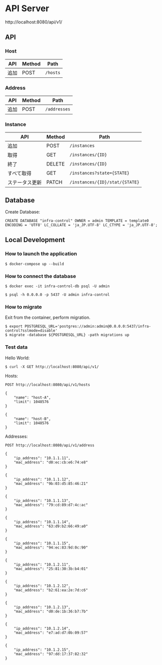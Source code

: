 # API Server
http://localhost:8080/api/v1/

## API
### Host

| API            | Method | Path                            |
| -------------- | ------ | ------------------------------- |
| 追加           | POST   | `/hosts`                        |

### Address

| API            | Method | Path                            |
| -------------- | ------ | ------------------------------- |
| 追加           | POST   | `/addresses`                    |

### Instance

| API            | Method | Path                            |
| -------------- | ------ | ------------------------------- |
| 追加           | POST   | `/instances`                    |
| 取得           | GET    | `/instances/{ID}`               |
| 終了           | DELETE | `/instances/{ID}`               |
| すべて取得     | GET    | `/instances?state={STATE}`     |
| ステータス更新 | PATCH  | `/instances/{ID}/stat/{STATE}` |

## Database

Create Database:

```
CREATE DATABASE "infra-control" OWNER = admin TEMPLATE = template0 ENCODING = 'UTF8' LC_COLLATE = 'ja_JP.UTF-8' LC_CTYPE = 'ja_JP.UTF-8';
```

## Local Development
### How to launch the application

```
$ docker-compose up --build
```

### How to connect the database

```
$ docker exec -it infra-control-db psql -U admin
```

```
$ psql -h 0.0.0.0 -p 5437 -U admin infra-control
```

### How to migrate

Exit from the container, perform migration.

```
$ export POSTGRESQL_URL='postgres://admin:admin@0.0.0.0:5437/infra-control?sslmode=disable'
$ migrate -database ${POSTGRESQL_URL} -path migrations up
```

### Test data

Hello World:
```
$ curl -X GET http://localhost:8080/api/v1/
```

Hosts:
```
POST http://localhost:8080/api/v1/hosts

{
    "name": "host-A",
    "limit": 1048576
}

{
    "name": "host-B",
    "limit": 1048576
}
```


Addresses:
```
POST http://localhost:8080/api/v1/address

{
    "ip_address": "10.1.1.11",
    "mac_address": "d0:ec:cb:e6:74:e8"
}

{
    "ip_address": "10.1.1.12",
    "mac_address": "9b:03:d5:85:46:21"
}

{
    "ip_address": "10.1.1.13",
    "mac_address": "79:cd:89:d7:4c:ac"
}

{
    "ip_address": "10.1.1.14",
    "mac_address": "63:d9:b2:66:49:a0"
}

{
    "ip_address": "10.1.1.15",
    "mac_address": "94:ec:83:9d:0c:90"
}

{
    "ip_address": "10.1.2.11",
    "mac_address": "25:81:30:3b:b4:01"
}

{
    "ip_address": "10.1.2.12",
    "mac_address": "b2:61:ea:2e:7d:c6"
}

{
    "ip_address": "10.1.2.13",
    "mac_address": "d0:de:1b:36:b7:7b"
}

{
    "ip_address": "10.1.2.14",
    "mac_address": "e7:ad:d7:0b:09:57"
}

{
    "ip_address": "10.1.2.15",
    "mac_address": "97:dd:17:37:82:32"
}
```
